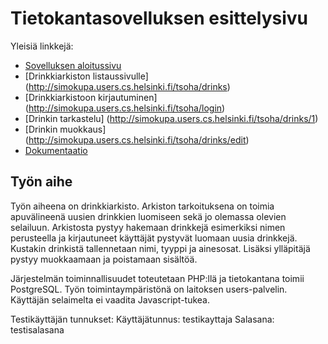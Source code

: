# Tietokantasovelluksen esittelysivu

Yleisiä linkkejä:

* [Sovelluksen aloitussivu](http://simokupa.users.cs.helsinki.fi/tsoha/)
* [Drinkkiarkiston listaussivulle] (http://simokupa.users.cs.helsinki.fi/tsoha/drinks)
* [Drinkkiarkistoon kirjautuminen] (http://simokupa.users.cs.helsinki.fi/tsoha/login)
* [Drinkin tarkastelu] (http://simokupa.users.cs.helsinki.fi/tsoha/drinks/1)
* [Drinkin muokkaus] (http://simokupa.users.cs.helsinki.fi/tsoha/drinks/edit)
* [Dokumentaatio](https://github.com/sweettooth90/Tsoha-Bootstrap/tree/master/doc/dokumentaatio.pdf)

## Työn aihe

Työn aiheena on drinkkiarkisto. Arkiston tarkoituksena on toimia apuvälineenä uusien drinkkien luomiseen sekä jo olemassa olevien selailuun. Arkistosta pystyy hakemaan drinkkejä esimerkiksi nimen perusteella ja kirjautuneet käyttäjät pystyvät luomaan uusia drinkkejä. Kustakin drinkistä tallennetaan nimi, tyyppi ja ainesosat. Lisäksi ylläpitäjä pystyy muokkaamaan ja poistamaan sisältöä.

Järjestelmän toiminnallisuudet toteutetaan PHP:llä ja tietokantana toimii PostgreSQL. Työn toimintaympäristönä on laitoksen users-palvelin. Käyttäjän selaimelta ei vaadita Javascript-tukea.

Testikäyttäjän tunnukset:
Käyttäjätunnus: testikayttaja
Salasana: testisalasana
